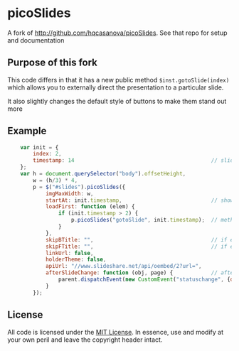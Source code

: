 picoSlides
==========

A fork of http://github.com/hqcasanova/picoSlides. See that repo for setup and documentation

Purpose of this fork
--------------------

This code differs in that it has a new public method `$inst.gotoSlide(index)` which allows you to externally direct the presentation to a particular slide.

It also slightly changes the default style of buttons to make them stand out more


Example
-------

```javascript
    var init = {
    	index: 2,
    	timestamp: 14											// slide to start on
    };
	var h = document.querySelector("body").offsetHeight,
		w = (h/3) * 4,
		p = $("#slides").picoSlides({
			imgMaxWidth: w,
			startAt: init.timestamp,							// show this slide first
			loadFirst: function (elem) {
				if (init.timestamp > 2) {
					p.picoSlides("gotoSlide", init.timestamp);	// method to go to this slide after first slide loads
				}
			},
			skipBTitle: "",										// if empty, do not show
			skipFTitle: "", 									// if empty, do not show
			linkUrl: false,
			holderTheme: false,
			apiUrl: "//www.slideshare.net/api/oembed/2?url=",
			afterSlideChange: function (obj, page) {			// after a slide changes, emit an event somewhere
				parent.dispatchEvent(new CustomEvent("statuschange", {detail:{index:init.index, slide: page[0], total: page[1]}}));
			}
		});
```


License
-------

All code is licensed under the [MIT License](http://opensource.org/licenses/MIT). In essence, use and modify at your own peril and leave the copyright header intact.